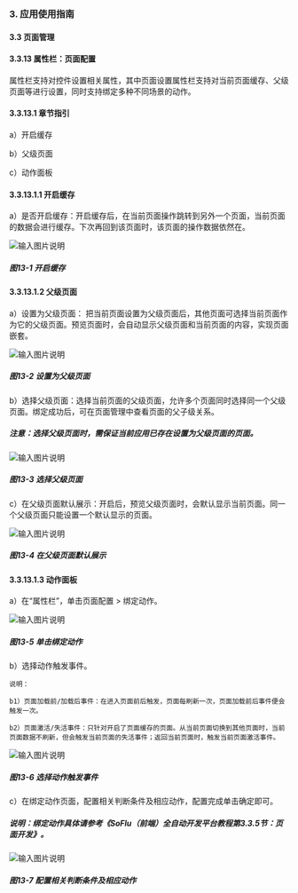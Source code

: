 ### 3. 应用使用指南

#### 3.3 页面管理

#### 3.3.13 属性栏：页面配置

属性栏支持对控件设置相关属性，其中页面设置属性栏支持对当前页面缓存、父级页面等进行设置，同时支持绑定多种不同场景的动作。

#### 3.3.13.1 章节指引

a）开启缓存

b）父级页面

c）动作面板

#### 3.3.13.1.1 开启缓存

a）是否开启缓存：开启缓存后，在当前页面操作跳转到另外一个页面，当前页面的数据会进行缓存。下次再回到该页面时，该页面的操作数据依然在。

![输入图片说明](../../../../images/%20SoFlu%EF%BC%88%E5%89%8D%E7%AB%AF%EF%BC%89%E5%85%A8%E8%87%AA%E5%8A%A8%E5%BC%80%E5%8F%91%E5%B9%B3%E5%8F%B0%E6%95%99%E7%A8%8B/1.%20%E6%9C%80%E6%96%B0%E7%89%88%E6%9C%AC%20-%20%E6%9B%B4%E6%96%B0%E6%97%A5%E6%9C%9F%20-%202023.01.10/3.%20%E5%BA%94%E7%94%A8%E4%BD%BF%E7%94%A8%E6%8C%87%E5%8D%97/3.%20%E9%A1%B5%E9%9D%A2%E7%AE%A1%E7%90%86/13-1.png)

##### 图13-1 开启缓存

#### 3.3.13.1.2 父级页面

a）设置为父级页面： 把当前页面设置为父级页面后，其他页面可选择当前页面作为它的父级页面。预览页面时，会自动显示父级页面和当前页面的内容，实现页面嵌套。

![输入图片说明](../../../../images/%20SoFlu%EF%BC%88%E5%89%8D%E7%AB%AF%EF%BC%89%E5%85%A8%E8%87%AA%E5%8A%A8%E5%BC%80%E5%8F%91%E5%B9%B3%E5%8F%B0%E6%95%99%E7%A8%8B/1.%20%E6%9C%80%E6%96%B0%E7%89%88%E6%9C%AC%20-%20%E6%9B%B4%E6%96%B0%E6%97%A5%E6%9C%9F%20-%202023.01.10/3.%20%E5%BA%94%E7%94%A8%E4%BD%BF%E7%94%A8%E6%8C%87%E5%8D%97/3.%20%E9%A1%B5%E9%9D%A2%E7%AE%A1%E7%90%86/13-2.png)

##### 图13-2 设置为父级页面

b）选择父级页面：选择当前页面的父级页面，允许多个页面同时选择同一个父级页面。绑定成功后，可在页面管理中查看页面的父子级关系。

##### 注意：选择父级页面时，需保证当前应用已存在设置为父级页面的页面。

![输入图片说明](../../../../images/%20SoFlu%EF%BC%88%E5%89%8D%E7%AB%AF%EF%BC%89%E5%85%A8%E8%87%AA%E5%8A%A8%E5%BC%80%E5%8F%91%E5%B9%B3%E5%8F%B0%E6%95%99%E7%A8%8B/1.%20%E6%9C%80%E6%96%B0%E7%89%88%E6%9C%AC%20-%20%E6%9B%B4%E6%96%B0%E6%97%A5%E6%9C%9F%20-%202023.01.10/3.%20%E5%BA%94%E7%94%A8%E4%BD%BF%E7%94%A8%E6%8C%87%E5%8D%97/3.%20%E9%A1%B5%E9%9D%A2%E7%AE%A1%E7%90%86/13-3.png)

##### 图13-3 选择父级页面

c）在父级页面默认展示：开启后，预览父级页面时，会默认显示当前页面。同一个父级页面只能设置一个默认显示的页面。

![输入图片说明](../../../../images/%20SoFlu%EF%BC%88%E5%89%8D%E7%AB%AF%EF%BC%89%E5%85%A8%E8%87%AA%E5%8A%A8%E5%BC%80%E5%8F%91%E5%B9%B3%E5%8F%B0%E6%95%99%E7%A8%8B/1.%20%E6%9C%80%E6%96%B0%E7%89%88%E6%9C%AC%20-%20%E6%9B%B4%E6%96%B0%E6%97%A5%E6%9C%9F%20-%202023.01.10/3.%20%E5%BA%94%E7%94%A8%E4%BD%BF%E7%94%A8%E6%8C%87%E5%8D%97/3.%20%E9%A1%B5%E9%9D%A2%E7%AE%A1%E7%90%86/13-4.png)

##### 图13-4 在父级页面默认展示

#### 3.3.13.1.3 动作面板

a）在“属性栏”，单击页面配置 > 绑定动作。

![输入图片说明](../../../../images/%20SoFlu%EF%BC%88%E5%89%8D%E7%AB%AF%EF%BC%89%E5%85%A8%E8%87%AA%E5%8A%A8%E5%BC%80%E5%8F%91%E5%B9%B3%E5%8F%B0%E6%95%99%E7%A8%8B/1.%20%E6%9C%80%E6%96%B0%E7%89%88%E6%9C%AC%20-%20%E6%9B%B4%E6%96%B0%E6%97%A5%E6%9C%9F%20-%202023.01.10/3.%20%E5%BA%94%E7%94%A8%E4%BD%BF%E7%94%A8%E6%8C%87%E5%8D%97/3.%20%E9%A1%B5%E9%9D%A2%E7%AE%A1%E7%90%86/13-5.png)

##### 图13-5 单击绑定动作

b）选择动作触发事件。

```
说明：

b1）页面加载前/加载后事件：在进入页面前后触发，页面每刷新一次，页面加载前后事件便会触发一次。

b2）页面激活/失活事件：只针对开启了页面缓存的页面。从当前页面切换到其他页面时，当前页面数据不刷新，但会触发当前页面的失活事件；返回当前页面时，触发当前页面激活事件。
```

![输入图片说明](../../../../images/%20SoFlu%EF%BC%88%E5%89%8D%E7%AB%AF%EF%BC%89%E5%85%A8%E8%87%AA%E5%8A%A8%E5%BC%80%E5%8F%91%E5%B9%B3%E5%8F%B0%E6%95%99%E7%A8%8B/1.%20%E6%9C%80%E6%96%B0%E7%89%88%E6%9C%AC%20-%20%E6%9B%B4%E6%96%B0%E6%97%A5%E6%9C%9F%20-%202023.01.10/3.%20%E5%BA%94%E7%94%A8%E4%BD%BF%E7%94%A8%E6%8C%87%E5%8D%97/3.%20%E9%A1%B5%E9%9D%A2%E7%AE%A1%E7%90%86/13-6.png)

##### 图13-6 选择动作触发事件

c）在绑定动作页面，配置相关判断条件及相应动作，配置完成单击确定即可。

##### 说明：绑定动作具体请参考《SoFlu（前端）全自动开发平台教程第3.3.5节：页面开发》。

![输入图片说明](../../../../images/%20SoFlu%EF%BC%88%E5%89%8D%E7%AB%AF%EF%BC%89%E5%85%A8%E8%87%AA%E5%8A%A8%E5%BC%80%E5%8F%91%E5%B9%B3%E5%8F%B0%E6%95%99%E7%A8%8B/1.%20%E6%9C%80%E6%96%B0%E7%89%88%E6%9C%AC%20-%20%E6%9B%B4%E6%96%B0%E6%97%A5%E6%9C%9F%20-%202023.01.10/3.%20%E5%BA%94%E7%94%A8%E4%BD%BF%E7%94%A8%E6%8C%87%E5%8D%97/3.%20%E9%A1%B5%E9%9D%A2%E7%AE%A1%E7%90%86/13-7.png)

##### 图13-7 配置相关判断条件及相应动作
